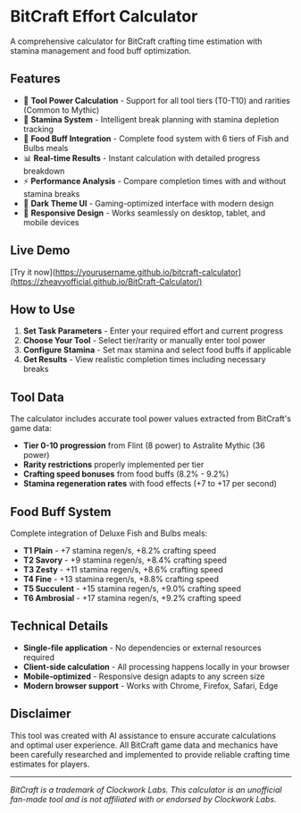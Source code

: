 # BitCraft Effort Calculator

A comprehensive calculator for BitCraft crafting time estimation with stamina management and food buff optimization.

## Features
- 🔨 **Tool Power Calculation** - Support for all tool tiers (T0-T10) and rarities (Common to Mythic)
- 🔋 **Stamina System** - Intelligent break planning with stamina depletion tracking
- 🍖 **Food Buff Integration** - Complete food system with 6 tiers of Fish and Bulbs meals
- 📊 **Real-time Results** - Instant calculation with detailed progress breakdown
- ⚡ **Performance Analysis** - Compare completion times with and without stamina breaks
- 🌙 **Dark Theme UI** - Gaming-optimized interface with modern design
- 📱 **Responsive Design** - Works seamlessly on desktop, tablet, and mobile devices

## Live Demo
[Try it now](https://yourusername.github.io/bitcraft-calculator](https://zheavyofficial.github.io/BitCraft-Calculator/)

## How to Use

1. **Set Task Parameters** - Enter your required effort and current progress
2. **Choose Your Tool** - Select tier/rarity or manually enter tool power
3. **Configure Stamina** - Set max stamina and select food buffs if applicable
4. **Get Results** - View realistic completion times including necessary breaks

## Tool Data

The calculator includes accurate tool power values extracted from BitCraft's game data:
- **Tier 0-10 progression** from Flint (8 power) to Astralite Mythic (36 power)
- **Rarity restrictions** properly implemented per tier
- **Crafting speed bonuses** from food buffs (8.2% - 9.2%)
- **Stamina regeneration rates** with food effects (+7 to +17 per second)

## Food Buff System

Complete integration of Deluxe Fish and Bulbs meals:
- **T1 Plain** - +7 stamina regen/s, +8.2% crafting speed
- **T2 Savory** - +9 stamina regen/s, +8.4% crafting speed  
- **T3 Zesty** - +11 stamina regen/s, +8.6% crafting speed
- **T4 Fine** - +13 stamina regen/s, +8.8% crafting speed
- **T5 Succulent** - +15 stamina regen/s, +9.0% crafting speed
- **T6 Ambrosial** - +17 stamina regen/s, +9.2% crafting speed

## Technical Details

- **Single-file application** - No dependencies or external resources required
- **Client-side calculation** - All processing happens locally in your browser
- **Mobile-optimized** - Responsive design adapts to any screen size
- **Modern browser support** - Works with Chrome, Firefox, Safari, Edge

## Disclaimer

This tool was created with AI assistance to ensure accurate calculations and optimal user experience. All BitCraft game data and mechanics have been carefully researched and implemented to provide reliable crafting time estimates for players.

---

*BitCraft is a trademark of Clockwork Labs. This calculator is an unofficial fan-made tool and is not affiliated with or endorsed by Clockwork Labs.*
